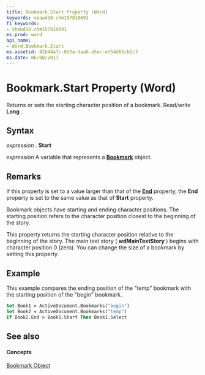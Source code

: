 ```yaml
---
title: Bookmark.Start Property (Word)
keywords: vbawd10.chm157810691
f1_keywords:
- vbawd10.chm157810691
ms.prod: word
api_name:
- Word.Bookmark.Start
ms.assetid: 42b44a7c-0d2a-daa6-a5ec-ef54d01cb5c3
ms.date: 06/08/2017
---
```



# Bookmark.Start Property (Word)

Returns or sets the starting character position of a bookmark. Read/write  **Long** .


## Syntax

 _expression_ . **Start**

 _expression_ A variable that represents a **[Bookmark](Word.Bookmark.md)** object.


## Remarks

If this property is set to a value larger than that of the  **[End](Word.Bookmark.End.md)** property, the **End** property is set to the same value as that of **Start** property.

 Bookmark objects have starting and ending character positions. The starting position refers to the character position closest to the beginning of the story.

This property returns the starting character position relative to the beginning of the story. The main text story ( **wdMainTextStory** ) begins with character position 0 (zero). You can change the size of a bookmark by setting this property.


## Example

This example compares the ending position of the "temp" bookmark with the starting position of the "begin" bookmark.


```vb
Set Book1 = ActiveDocument.Bookmarks("begin") 
Set Book2 = ActiveDocument.Bookmarks("temp") 
If Book2.End > Book1.Start Then Book1.Select
```


## See also


#### Concepts


[Bookmark Object](Word.Bookmark.md)

